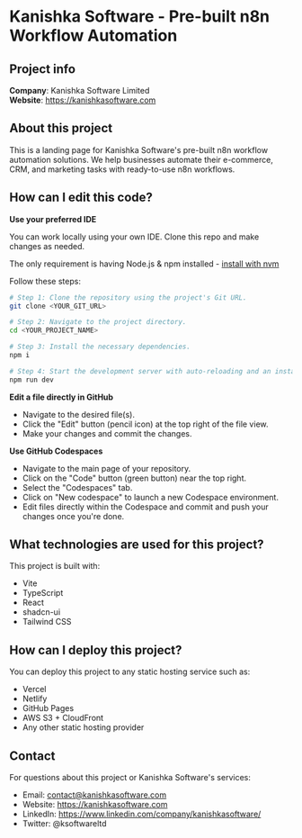 # Kanishka Software - Pre-built n8n Workflow Automation

## Project info

**Company**: Kanishka Software Limited  
**Website**: https://kanishkasoftware.com

## About this project

This is a landing page for Kanishka Software's pre-built n8n workflow automation solutions. We help businesses automate their e-commerce, CRM, and marketing tasks with ready-to-use n8n workflows.

## How can I edit this code?

**Use your preferred IDE**

You can work locally using your own IDE. Clone this repo and make changes as needed.

The only requirement is having Node.js & npm installed - [install with nvm](https://github.com/nvm-sh/nvm#installing-and-updating)

Follow these steps:

```sh
# Step 1: Clone the repository using the project's Git URL.
git clone <YOUR_GIT_URL>

# Step 2: Navigate to the project directory.
cd <YOUR_PROJECT_NAME>

# Step 3: Install the necessary dependencies.
npm i

# Step 4: Start the development server with auto-reloading and an instant preview.
npm run dev
```

**Edit a file directly in GitHub**

- Navigate to the desired file(s).
- Click the "Edit" button (pencil icon) at the top right of the file view.
- Make your changes and commit the changes.

**Use GitHub Codespaces**

- Navigate to the main page of your repository.
- Click on the "Code" button (green button) near the top right.
- Select the "Codespaces" tab.
- Click on "New codespace" to launch a new Codespace environment.
- Edit files directly within the Codespace and commit and push your changes once you're done.

## What technologies are used for this project?

This project is built with:

- Vite
- TypeScript
- React
- shadcn-ui
- Tailwind CSS

## How can I deploy this project?

You can deploy this project to any static hosting service such as:
- Vercel
- Netlify
- GitHub Pages
- AWS S3 + CloudFront
- Any other static hosting provider

## Contact

For questions about this project or Kanishka Software's services:
- Email: contact@kanishkasoftware.com
- Website: https://kanishkasoftware.com
- LinkedIn: https://www.linkedin.com/company/kanishkasoftware/
- Twitter: @ksoftwareltd
